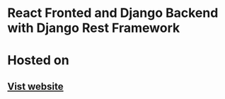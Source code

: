 # React Fronted and Django Backend with Django Rest Framework

# Hosted on 
 ## [Vist website](https://rabindratmg.github.io/Restaurant/)
